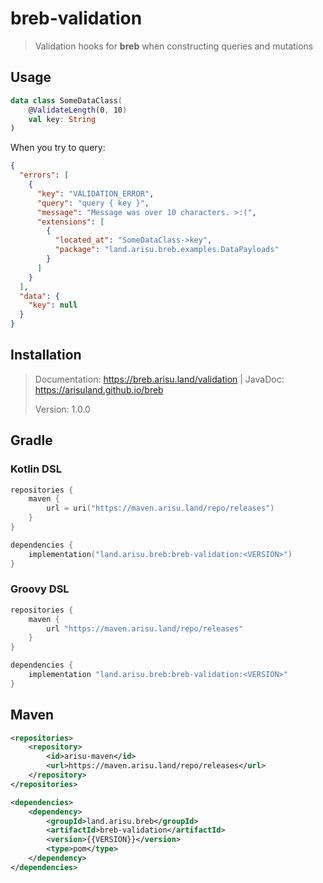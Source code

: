 # breb-validation
> Validation hooks for **breb** when constructing queries and mutations

## Usage
```kotlin
data class SomeDataClass(
    @ValidateLength(0, 10)
    val key: String
)
```

When you try to query:

```json
{
  "errors": [
    {
      "key": "VALIDATION_ERROR",
      "query": "query { key }",
      "message": "Message was over 10 characters. >:(",
      "extensions": [
        {
          "located_at": "SomeDataClass->key",
          "package": "land.arisu.breb.examples.DataPayloads"
        }
      ]
    }
  ],
  "data": {
    "key": null
  }
}
```

## Installation
> Documentation: https://breb.arisu.land/validation | JavaDoc: https://arisuland.github.io/breb
>
> Version: 1.0.0

## Gradle
### Kotlin DSL
```kotlin
repositories {
    maven {
        url = uri("https://maven.arisu.land/repo/releases")
    }
}

dependencies {
    implementation("land.arisu.breb:breb-validation:<VERSION>")
}
```

### Groovy DSL
```groovy
repositories {
    maven {
        url "https://maven.arisu.land/repo/releases"
    }
}

dependencies {
    implementation "land.arisu.breb:breb-validation:<VERSION>"
}
```

## Maven
```xml
<repositories>
    <repository>
        <id>arisu-maven</id>
        <url>https://maven.arisu.land/repo/releases</url>
    </repository>
</repositories>
```

```xml
<dependencies>
    <dependency>
        <groupId>land.arisu.breb</groupId>
        <artifactId>breb-validation</artifactId>
        <version>{{VERSION}}</version>
        <type>pom</type>
    </dependency>
</dependencies>
```
